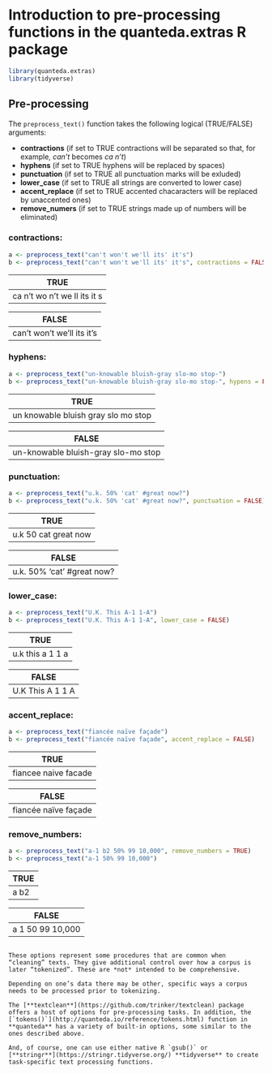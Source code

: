# Introduction to pre-processing functions in the quanteda.extras R package

``` r
library(quanteda.extras)
library(tidyverse)
```

## Pre-processing

The `preprocess_text()` function takes the following logical
(TRUE/FALSE) arguments:

- **contractions** (if set to TRUE contractions will be separated so
  that, for example, *can’t* becomes *ca n’t*)
- **hyphens** (if set to TRUE hyphens will be replaced by spaces)
- **punctuation** (if set to TRUE all punctuation marks will be exluded)
- **lower_case** (if set to TRUE all strings are converted to lower
  case)
- **accent_replace** (if set to TRUE accented chacaracters will be
  replaced by unaccented ones)
- **remove_numers** (if set to TRUE strings made up of numbers will be
  eliminated)

### contractions:

``` r
a <- preprocess_text("can't won't we'll its' it's")
b <- preprocess_text("can't won't we'll its' it's", contractions = FALSE)
```

| TRUE                         |
|------------------------------|
| ca n’t wo n’t we ll its it s |

| FALSE                      |
|----------------------------|
| can’t won’t we’ll its it’s |

### hyphens:

``` r
a <- preprocess_text("un-knowable bluish-gray slo-mo stop-")
b <- preprocess_text("un-knowable bluish-gray slo-mo stop-", hypens = FALSE)
```

| TRUE                                |
|-------------------------------------|
| un knowable bluish gray slo mo stop |

| FALSE                               |
|-------------------------------------|
| un-knowable bluish-gray slo-mo stop |

### punctuation:

``` r
a <- preprocess_text("u.k. 50% 'cat' #great now?")
b <- preprocess_text("u.k. 50% 'cat' #great now?", punctuation = FALSE)
```

| TRUE                 |
|----------------------|
| u.k 50 cat great now |

| FALSE                      |
|----------------------------|
| u.k. 50% ‘cat’ #great now? |

### lower_case:

``` r
a <- preprocess_text("U.K. This A-1 1-A")
b <- preprocess_text("U.K. This A-1 1-A", lower_case = FALSE)
```

| TRUE             |
|------------------|
| u.k this a 1 1 a |

| FALSE            |
|------------------|
| U.K This A 1 1 A |

### accent_replace:

``` r
a <- preprocess_text("fiancée naïve façade")
b <- preprocess_text("fiancée naïve façade", accent_replace = FALSE)
```

| TRUE                 |
|----------------------|
| fiancee naive facade |

| FALSE                |
|----------------------|
| fiancée naïve façade |

### remove_numbers:

``` r
a <- preprocess_text("a-1 b2 50% 99 10,000", remove_numbers = TRUE)
b <- preprocess_text("a-1 50% 99 10,000")
```

| TRUE |
|------|
| a b2 |

| FALSE            |
|------------------|
| a 1 50 99 10,000 |

```{note}

These options represent some procedures that are common when “cleaning” texts. They give additional control over how a corpus is later “tokenized”. These are *not* intended to be comprehensive.

Depending on one’s data there may be other, specific ways a corpus needs to be processed prior to tokenizing.

The [**textclean**](https://github.com/trinker/textclean) package offers a host of options for pre-processing tasks. In addition, the [`tokens()`](http://quanteda.io/reference/tokens.html) function in **quanteda** has a variety of built-in options, some similar to the ones described above.

And, of course, one can use either native R `gsub()` or
[**stringr**](https://stringr.tidyverse.org/) **tidyverse** to create task-specific text processing functions.

```

